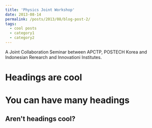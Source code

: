 ```yaml
---
title: 'Physics Joint Workshop'
date: 2013-08-14
permalink: /posts/2013/08/blog-post-2/
tags:
  - cool posts
  - category1
  - category2
---
```


A Joint Collaboration Seminar between APCTP, POSTECH Korea and Indonesian Rerearch and Innovationi Institutes.

Headings are cool
======

You can have many headings
======

Aren't headings cool?
------
